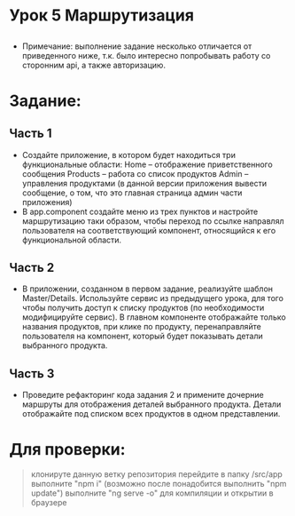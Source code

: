 # Урок 5 Маршрутизация

## 
- Примечание: 
выполнение задание несколько отличается от приведенного ниже, т.к. было интересно попробывать 
работу со сторонним api, а также авторизацию.

# Задание:

## Часть 1

- Создайте приложение, в котором будет находиться три функциональные области: Home – отображение приветственного сообщения Products – работа со список продуктов Admin – управления продуктами (в данной версии приложения вывести сообщение, о том, что это главная страница админ части приложения) 
- В app.component создайте меню из трех пунктов и настройте маршрутизацию таки образом, чтобы переход по ссылке направлял пользователя на соответствующий компонент, относящийся к его функциональной области. 
 
## Часть 2

- В приложении, созданном в первом задание, реализуйте шаблон Master/Details. Используйте сервис из предыдущего урока, для того чтобы получить доступ к списку продуктов (по необходимости модифицируйте сервис). В главном компоненте отображайте только названия продуктов, при клике по продукту, перенаправляйте пользователя на компонент, который будет показывать детали выбранного продукта. 
 
## Часть 3
- Проведите рефакторинг кода задания 2 и примените дочерние маршруты для отображения деталей выбранного продукта. Детали отображайте под списком всех продуктов в одном представлении. 

# Для проверки:

> клонируте данную ветку репозитория
> перейдите в папку /src/app
> выполните "npm i"  (возможно после понадобится выполнить "npm update")
> выполните "ng serve -o" для компиляции и открытии в браузере